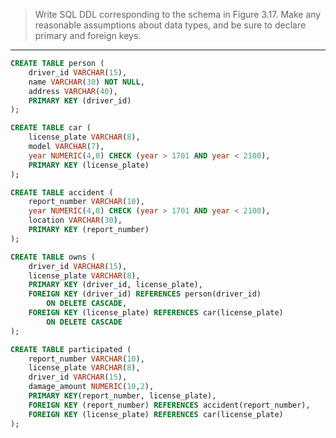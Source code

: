 > Write SQL DDL corresponding to the schema in Figure 3.17. Make any reasonable assumptions
> about data types, and be sure to declare primary and foreign keys.  

--------------------------------

```sql 
CREATE TABLE person (
    driver_id VARCHAR(15),
    name VARCHAR(30) NOT NULL, 
    address VARCHAR(40), 
    PRIMARY KEY (driver_id)
);

CREATE TABLE car (
    license_plate VARCHAR(8), 
    model VARCHAR(7), 
    year NUMERIC(4,0) CHECK (year > 1701 AND year < 2100), 
    PRIMARY KEY (license_plate)
);

CREATE TABLE accident ( 
    report_number VARCHAR(10), 
    year NUMERIC(4,0) CHECK (year > 1701 AND year < 2100),
    location VARCHAR(30), 
    PRIMARY KEY (report_number)
);

CREATE TABLE owns (
    driver_id VARCHAR(15),
    license_plate VARCHAR(8),
    PRIMARY KEY (driver_id, license_plate), 
    FOREIGN KEY (driver_id) REFERENCES person(driver_id) 
        ON DELETE CASCADE, 
    FOREIGN KEY (license_plate) REFERENCES car(license_plate)
        ON DELETE CASCADE
);

CREATE TABLE participated ( 
    report_number VARCHAR(10), 
    license_plate VARCHAR(8), 
    driver_id VARCHAR(15),
    damage_amount NUMERIC(10,2),
    PRIMARY KEY(report_number, license_plate),
    FOREIGN KEY (report_number) REFERENCES accident(report_number), 
    FOREIGN KEY (license_plate) REFERENCES car(license_plate)
);
```
